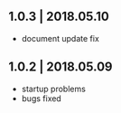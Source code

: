 ## 1.0.3 | 2018.05.10

- document update fix

## 1.0.2 | 2018.05.09

- startup problems
- bugs fixed

